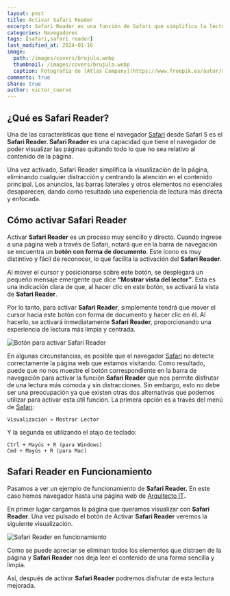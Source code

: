 ```yaml
---
layout: post
title: Activar Safari Reader
excerpt: Safari Reader es una función de Safari que simplifica la lectura al eliminar distracciones y centrarse en el contenido principal de la página.
categories: Navegadores
tags: [safari,safari reader]
last_modified_at: 2024-01-16
image:
  path: /images/covers/brujula.webp
  thumbnail: /images/covers/brujula.webp
  caption: Fotografía de [Atlas Company](https://www.freepik.es/autor/atlascompany)
comments: true
share: true
author: victor_cuervo
---
```


## ¿Qué es Safari Reader?


Una de las características que tiene el navegador [Safari](https://www.ayudaenlaweb.com/navegadores/que-es-safari/) desde Safari 5 es el **Safari Reader. Safari Reader** es una capacidad que tiene el navegador de poder visualizar las páginas quitando todo lo que no sea relativo al contenido de la página.


Una vez activado, Safari Reader simplifica la visualización de la página, eliminando cualquier distracción y centrando la atención en el contenido principal. Los anuncios, las barras laterales y otros elementos no esenciales desaparecen, dando como resultado una experiencia de lectura más directa y enfocada.


## Cómo activar Safari Reader


Activar **Safari Reader** es un proceso muy sencillo y directo. Cuando ingrese a una página web a través de Safari, notará que en la barra de navegación se encuentra un **botón con forma de documento**. Este ícono es muy distintivo y fácil de reconocer, lo que facilita la activación del **Safari Reader**.


Al mover el cursor y posicionarse sobre este botón, se desplegará un pequeño mensaje emergente que dice **“Mostrar vista del lector”**. Esta es una indicación clara de que, al hacer clic en este botón, se activará la vista de **Safari Reader**.


Por lo tanto, para activar **Safari Reader**, simplemente tendrá que mover el cursor hacia este botón con forma de documento y hacer clic en él. Al hacerlo, se activará inmediatamente **Safari Reader**, proporcionando una experiencia de lectura más limpia y centrada.


![Botón para activar Safari Reader](https://ayudaenlaweb.com/images/articulos/safari/safari-modo-lectura-boton.webp)


En algunas circunstancias, es posible que el navegador [Safari](https://www.ayudaenlaweb.com/navegadores/que-es-safari/) no detecte correctamente la página web que estamos visitando. Como resultado, puede que no nos muestre el botón correspondiente en la barra de navegación para activar la función **Safari Reader** que nos permite disfrutar de una lectura más cómoda y sin distracciones. Sin embargo, esto no debe ser una preocupación ya que existen otras dos alternativas que podemos utilizar para activar esta útil función. La primera opción es a través del menú de [Safari](https://www.ayudaenlaweb.com/navegadores/que-es-safari/):


```text
Visualización » Mostrar Lector
```


Y la segunda es utilizando el atajo de teclado:


```text
Ctrl + Mayús + R (para Windows)
Cmd + Mayús + R (para Mac)
```


## Safari Reader en Funcionamiento


Pasamos a ver un ejemplo de funcionamiento de **Safari Reader.** En este caso hemos navegador hasta una página web de [Arquitecto IT](https://www.arquitectoit.com/)**.**


En primer lugar cargamos la página que queramos visualizar con **Safari Reader**. Una vez pulsado el botón de Activar **Safari Reader** veremos la siguiente visualización.


![Safari Reader en funcionamiento](https://ayudaenlaweb.com/images/articulos/safari/safari-modo-lectura.webp)


Como se puede apreciar se eliminan todos los elementos que distraen de la página y **Safari Reader** nos deja leer el contenido de una forma sencilla y limpia.


Así, después de activar **Safari Reader** podremos disfrutar de esta lectura mejorada.


